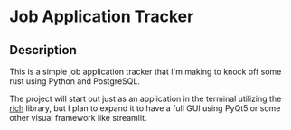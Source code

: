 # Job Application Tracker

## Description
This is a simple job application tracker that I'm making to knock off some rust using Python and PostgreSQL.

The project will start out just as an application in the terminal utilizing the [rich](https://github.com/Textualize/rich) library, but I plan to expand it to have a full GUI using PyQt5 or some other visual framework like streamlit.